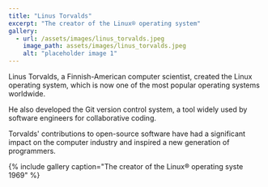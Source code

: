 ```yaml
---
title: "Linus Torvalds"
excerpt: "The creator of the Linux® operating system"
gallery:
  - url: /assets/images/linus_torvalds.jpeg
    image_path: assets/images/linus_torvalds.jpeg
    alt: "placeholder image 1"
---
```


Linus Torvalds, a Finnish-American computer scientist, created the Linux operating system, which is now one of the most popular operating systems worldwide.

He also developed the Git version control system, a tool widely used by software engineers for collaborative coding.

Torvalds' contributions to open-source software have had a significant impact on the computer industry and inspired a new generation of programmers.

{% include gallery caption="The creator of the Linux® operating syste 1969" %}
